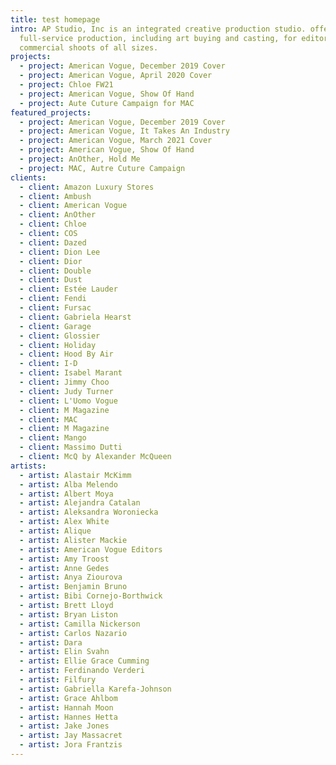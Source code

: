 ```yaml
---
title: test homepage
intro: AP Studio, Inc is an integrated creative production studio. offering
  full-service production, including art buying and casting, for editorial and
  commercial shoots of all sizes.
projects:
  - project: American Vogue, December 2019 Cover
  - project: American Vogue, April 2020 Cover
  - project: Chloe FW21
  - project: American Vogue, Show Of Hand
  - project: Aute Cuture Campaign for MAC
featured_projects:
  - project: American Vogue, December 2019 Cover
  - project: American Vogue, It Takes An Industry
  - project: American Vogue, March 2021 Cover
  - project: American Vogue, Show Of Hand
  - project: AnOther, Hold Me
  - project: MAC, Autre Cuture Campaign
clients:
  - client: Amazon Luxury Stores
  - client: Ambush
  - client: American Vogue
  - client: AnOther
  - client: Chloe
  - client: COS
  - client: Dazed
  - client: Dion Lee
  - client: Dior
  - client: Double
  - client: Dust
  - client: Estée Lauder
  - client: Fendi
  - client: Fursac
  - client: Gabriela Hearst
  - client: Garage
  - client: Glossier
  - client: Holiday
  - client: Hood By Air
  - client: I-D
  - client: Isabel Marant
  - client: Jimmy Choo
  - client: Judy Turner
  - client: L'Uomo Vogue
  - client: M Magazine
  - client: MAC
  - client: M Magazine
  - client: Mango
  - client: Massimo Dutti
  - client: McQ by Alexander McQueen
artists:
  - artist: Alastair McKimm
  - artist: Alba Melendo
  - artist: Albert Moya
  - artist: Alejandra Catalan
  - artist: Aleksandra Woroniecka
  - artist: Alex White
  - artist: Alique
  - artist: Alister Mackie
  - artist: American Vogue Editors
  - artist: Amy Troost
  - artist: Anne Gedes
  - artist: Anya Ziourova
  - artist: Benjamin Bruno
  - artist: Bibi Cornejo-Borthwick
  - artist: Brett Lloyd
  - artist: Bryan Liston
  - artist: Camilla Nickerson
  - artist: Carlos Nazario
  - artist: Dara
  - artist: Elin Svahn
  - artist: Ellie Grace Cumming
  - artist: Ferdinando Verderi
  - artist: Filfury
  - artist: Gabriella Karefa-Johnson
  - artist: Grace Ahlbom
  - artist: Hannah Moon
  - artist: Hannes Hetta
  - artist: Jake Jones
  - artist: Jay Massacret
  - artist: Jora Frantzis
---
```

